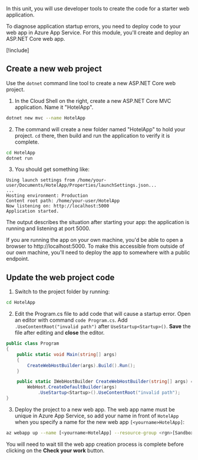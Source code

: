 ﻿In this unit, you will use developer tools to create the code for a starter web application.

To diagnose application startup errors, you need to deploy code to your web app in Azure App Service. For this module, you'll create and deploy an ASP.NET Core web app.

[!include[](../../../includes/azure-sandbox-activate.md)]

## Create a new web project

Use the `dotnet` command line tool to create a new ASP.NET Core web project.

1. In the Cloud Shell on the right, create a new ASP.NET Core MVC application. Name it "HotelApp".

```bash
dotnet new mvc --name HotelApp
```

2. The command will create a new folder named "HotelApp" to hold your project. `cd` there, then build and run the application to verify it is complete.

```bash
cd HotelApp
dotnet run
```

3. You should get something like:

```console
Using launch settings from /home/your-user/Documents/HotelApp/Properties/launchSettings.json...
...
Hosting environment: Production
Content root path: /home/your-user/HotelApp
Now listening on: http://localhost:5000
Application started.
```

The output describes the situation after starting your app: the application is running and listening at port 5000.

If you are running the app on your own machine, you'd be able to open a browser to http://localhost:5000. To make this accessible from outside of our own machine, you'll need to deploy the app to somewhere with a public endpoint.

## Update the web project code

1. Switch to the project folder by running:

```bash
cd HotelApp
```

2. Edit the Program.cs file to add code that will cause a startup error. Open an editor with command `code Program.cs`. Add `.UseContentRoot("invalid path")` after `UseStartup<Startup>()`. **Save** the file after editing and **close** the editor.


```csharp
public class Program
{
    public static void Main(string[] args)
    {
        CreateWebHostBuilder(args).Build().Run();
    }

    public static IWebHostBuilder CreateWebHostBuilder(string[] args) =>
        WebHost.CreateDefaultBuilder(args)
            .UseStartup<Startup>().UseContentRoot("invalid path");
}
```

3. Deploy the project to a new web app. The web app name must be unique in Azure App Service, so add your name in front of `HotelApp` when you specify a name for the new web app `[<yourname>HotelApp]`:

```bash
az webapp up --name [<yourname>HotelApp] --resource-group <rgn>[Sandbox resource group]</rgn> --sku F1
```

You will need to wait till the web app creation process is complete before clicking on the **Check your work** button.